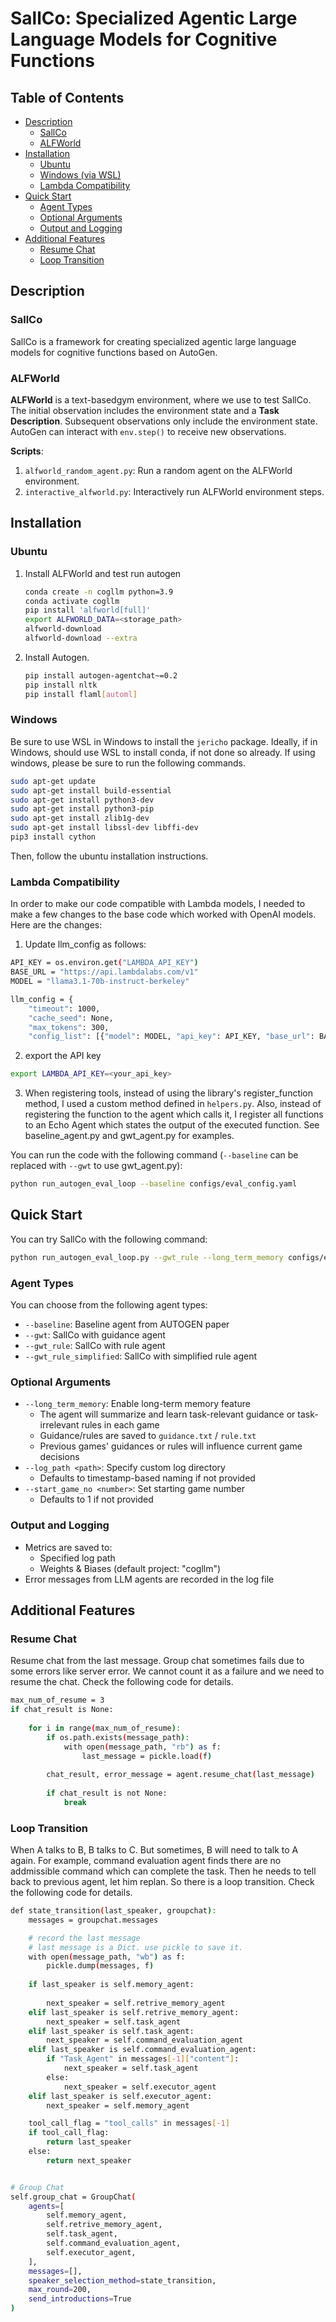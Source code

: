 # SallCo: Specialized Agentic Large Language Models for Cognitive Functions

## Table of Contents
- [Description](#description)
  - [SallCo](#sallco)
  - [ALFWorld](#alfworld)
- [Installation](#installation)
  - [Ubuntu](#ubuntu)
  - [Windows (via WSL)](#windows-via-wsl)
  - [Lambda Compatibility](#lambda-compatibility)
- [Quick Start](#quick-start)
  - [Agent Types](#agent-types)
  - [Optional Arguments](#optional-arguments)
  - [Output and Logging](#output-and-logging)
- [Additional Features](#additional-features)
  - [Resume Chat](#resume-chat)
  - [Loop Transition](#loop-transition)


## Description

### SallCo
SallCo is a framework for creating specialized agentic large language models for cognitive functions based on AutoGen.

### ALFWorld
**ALFWorld** is a text-basedgym environment, where we use to test SallCo. The initial observation includes the environment state and a **Task Description**. Subsequent observations only include the environment state. AutoGen can interact with `env.step()` to receive new observations.

**Scripts**:
1. `alfworld_random_agent.py`: Run a random agent on the ALFWorld environment.
2. `interactive_alfworld.py`: Interactively run ALFWorld environment steps.

## Installation

### Ubuntu
1. Install ALFWorld and test run autogen
    ```sh
    conda create -n cogllm python=3.9
    conda activate cogllm
    pip install 'alfworld[full]'
    export ALFWORLD_DATA=<storage_path>
    alfworld-download
    alfworld-download --extra
    ```

2. Install Autogen.
   ```sh
   pip install autogen-agentchat~=0.2
   pip install nltk
   pip install flaml[automl]
   ```

### Windows
Be sure to use WSL in Windows to install the `jericho` package. Ideally, if in Windows, should use WSL to install conda, if not done so already. If using windows, please be sure to run the following commands.


```sh
sudo apt-get update
sudo apt-get install build-essential
sudo apt-get install python3-dev
sudo apt-get install python3-pip
sudo apt-get install zlib1g-dev
sudo apt-get install libssl-dev libffi-dev
pip3 install cython
```
Then, follow the ubuntu installation instructions.


### Lambda Compatibility
In order to make our code compatible with Lambda models, I needed to make a few changes to the base code 
which worked with OpenAI models. Here are the changes:

1. Update llm_config as follows:
```sh
API_KEY = os.environ.get("LAMBDA_API_KEY")
BASE_URL = "https://api.lambdalabs.com/v1"
MODEL = "llama3.1-70b-instruct-berkeley"

llm_config = {
    "timeout": 1000,
    "cache_seed": None,
    "max_tokens": 300,
    "config_list": [{"model": MODEL, "api_key": API_KEY, "base_url": BASE_URL}]}
```
2. export the API key
```sh
export LAMBDA_API_KEY=<your_api_key>
```

3. When registering tools, instead of using the library's register_function method, I used a custom method defined in
`helpers.py`. Also, instead of registering the function to the agent which calls it, I register all functions to an
Echo Agent which states the output of the executed function. See baseline_agent.py and gwt_agent.py for examples.

You can run the code with the following command (`--baseline` can be replaced with `--gwt` to use gwt_agent.py):
```sh
python run_autogen_eval_loop --baseline configs/eval_config.yaml
```



## Quick Start
You can try SallCo with the following command:
```sh
python run_autogen_eval_loop.py --gwt_rule --long_term_memory configs/eval_config.yaml --start_game_no 0 --log_path runs/rule_long_term
```

### Agent Types
You can choose from the following agent types:
- `--baseline`: Baseline agent from AUTOGEN paper
- `--gwt`: SallCo with guidance agent
- `--gwt_rule`: SallCo with rule agent
- `--gwt_rule_simplified`: SallCo with simplified rule agent

### Optional Arguments
- `--long_term_memory`: Enable long-term memory feature
  - The agent will summarize and learn task-relevant guidance or task-irrelevant rules in each game
  - Guidance/rules are saved to `guidance.txt` / `rule.txt`
  - Previous games' guidances or rules will influence current game decisions
- `--log_path <path>`: Specify custom log directory
  - Defaults to timestamp-based naming if not provided
- `--start_game_no <number>`: Set starting game number
  - Defaults to 1 if not provided

### Output and Logging
- Metrics are saved to:
  - Specified log path
  - Weights & Biases (default project: "cogllm")
- Error messages from LLM agents are recorded in the log file


## Additional Features
### Resume Chat
Resume chat from the last message. Group chat sometimes fails due to some errors like server error. We cannot count it as a failure and we need to resume the chat. Check the following code for details.
```sh
max_num_of_resume = 3
if chat_result is None:
    
    for i in range(max_num_of_resume):
        if os.path.exists(message_path):
            with open(message_path, "rb") as f:
                last_message = pickle.load(f)   
            
        chat_result, error_message = agent.resume_chat(last_message)
        
        if chat_result is not None:
            break
```

### Loop Transition
When A talks to B, B talks to C. But sometimes, B will need to talk to A again. For example, command evaluation agent finds there are no addmissible command which can complete the task. Then he needs to tell back to previous agent, let him replan. So there is a loop transition. Check the following code for details.
```sh
def state_transition(last_speaker, groupchat):
    messages = groupchat.messages

    # record the last message
    # last message is a Dict. use pickle to save it.
    with open(message_path, "wb") as f:
        pickle.dump(messages, f)
    
    if last_speaker is self.memory_agent:
        
        next_speaker = self.retrive_memory_agent
    elif last_speaker is self.retrive_memory_agent:
        next_speaker = self.task_agent
    elif last_speaker is self.task_agent:
        next_speaker = self.command_evaluation_agent
    elif last_speaker is self.command_evaluation_agent:
        if "Task_Agent" in messages[-1]["content"]:
            next_speaker = self.task_agent
        else:
            next_speaker = self.executor_agent
    elif last_speaker is self.executor_agent:
        next_speaker = self.memory_agent

    tool_call_flag = "tool_calls" in messages[-1]
    if tool_call_flag:
        return last_speaker
    else:
        return next_speaker


# Group Chat
self.group_chat = GroupChat(
    agents=[
        self.memory_agent,
        self.retrive_memory_agent,
        self.task_agent,
        self.command_evaluation_agent,
        self.executor_agent,
    ],
    messages=[],
    speaker_selection_method=state_transition,
    max_round=200,
    send_introductions=True
)
```


